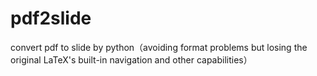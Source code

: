 # pdf2slide
convert pdf to slide by python（avoiding format problems but losing the original LaTeX's built-in navigation and other capabilities）
